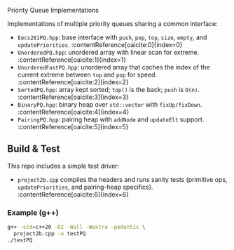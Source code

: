 Priority Queue Implementations

Implementations of multiple priority queues sharing a common interface:

- `Eecs281PQ.hpp`: base interface with `push`, `pop`, `top`, `size`, `empty`, and `updatePriorities`. :contentReference[oaicite:0]{index=0}  
- `UnorderedPQ.hpp`: unordered array with linear scan for extreme. :contentReference[oaicite:1]{index=1}  
- `UnorderedFastPQ.hpp`: unordered array that caches the index of the current extreme between `top` and `pop` for speed. :contentReference[oaicite:2]{index=2}  
- `SortedPQ.hpp`: array kept sorted; `top()` is the back; `push` is `O(n)`. :contentReference[oaicite:3]{index=3}  
- `BinaryPQ.hpp`: binary heap over `std::vector` with `fixUp/fixDown`. :contentReference[oaicite:4]{index=4}  
- `PairingPQ.hpp`: pairing heap with `addNode` and `updateElt` support. :contentReference[oaicite:5]{index=5}  

## Build & Test
This repo includes a simple test driver:
- `project2b.cpp` compiles the headers and runs sanity tests (primitive ops, `updatePriorities`, and pairing-heap specifics). :contentReference[oaicite:6]{index=6}

### Example (g++)
```bash
g++ -std=c++20 -O2 -Wall -Wextra -pedantic \
  project2b.cpp -o testPQ
./testPQ
